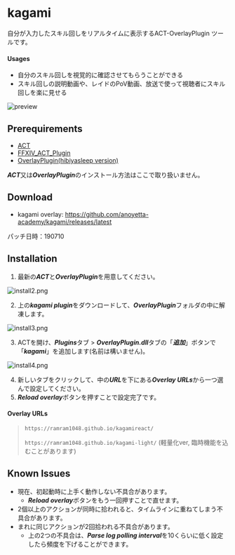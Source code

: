 # kagami

自分が入力したスキル回しをリアルタイムに表示するACT-OverlayPlugin ツールです。



#### Usages

- 自分のスキル回しを視覚的に確認させてもらうことができる
- スキル回しの説明動画や、レイドのPoV動画、放送で使って視聴者にスキル回しを楽に見せる

![preview](./mdimages/preview.gif)





## Prerequirements

- [ACT](http://advancedcombattracker.com/download.php)
- [FFXIV_ACT_Plugin](https://github.com/ravahn/FFXIV_ACT_Plugin/releases/latest)
- [OverlayPlugin(hibiyasleep version)](https://github.com/hibiyasleep/OverlayPlugin/releases/latest)

***ACT***又は***OverlayPlugin***のインストール方法はここで取り扱いません。





## Download

- kagami overlay: <https://github.com/anoyetta-academy/kagami/releases/latest>

パッチ日時：190710





## Installation

1. 最新の***ACT***と***OverlayPlugin***を用意してください。



![install2.png](./mdimages/install2.png)

2. 上の***kagami plugin***をダウンロードして、***OverlayPlugin***フォルダの中に解凍します。



![install3.png](./mdimages/install3.png)

3. ACTを開け、***Plugins***タブ > ***OverlayPlugin.dll***タブの「***追加***」ボタンで「***kagami***」を追加します(名前は構いません)。



![install4.png](./mdimages/install4.png)

4. 新しいタブをクリックして、中の***URL***を下にある***Overlay URLs***から一つ選んで設定してください。
5. ***Reload overlay***ボタンを押すことで設定完了です。



#### Overlay URLs

> `https://ramram1048.github.io/kagamireact/`
>
> `https://ramram1048.github.io/kagami-light/`
> (軽量化ver, 臨時機能を込むことがあります)





## Known Issues

- 現在、初起動時に上手く動作しない不具合があります。
  - ***Reload overlay***ボタンをもう一回押すことで直せます。
- 2個以上のアクションが同時に拾われると、タイムラインに重ねてしまう不具合があります。
- まれに同じアクションが2回拾われる不具合があります。
  - 上の2つの不具合は、***Parse log polling interval***を10くらいに低く設定したら頻度を下げることができます。
